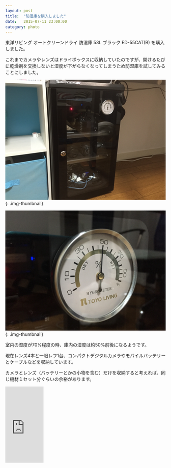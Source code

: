 ```yaml
---
layout: post
title:  "防湿庫を購入しました"
date:   2015-07-11 23:00:00
category: photo
---
```


東洋リビング オートクリーンドライ 防湿庫 53L ブラック ED-55CAT(B)
を購入しました。

これまでカメラやレンズはドライボックスに収納していたのですが、開けるたびに乾燥剤を交換しないと湿度が下がらなくなってしまうため防湿庫を試してみることにしました。

![Picture description](/images/2015/07/IMG_2169.jpg){: .img-thumbnail}

![Picture description](/images/2015/07/IMG_2171.jpg){: .img-thumbnail}

室内の湿度が70%程度の時、庫内の湿度は約50%前後になるようです。

現在レンズ4本と一眼レフ1台、コンパクトデジタルカメラやモバイルバッテリーとケーブルなどを収納しています。

カメラとレンズ（バッテリーとかの小物を含む）だけを収納すると考えれば、同じ機材１セット分ぐらいの余裕があります。


<iframe src="http://rcm-fe.amazon-adsystem.com/e/cm?t=makkyk-22&o=9&p=8&l=as1&asins=B00XX6WHYA&ref=tf_til&fc1=000000&IS2=1&lt1=_blank&m=amazon&lc1=0000FF&bc1=000000&bg1=FFFFFF&f=ifr" style="width:120px;height:240px;" scrolling="no" marginwidth="0" marginheight="0" frameborder="0"></iframe>